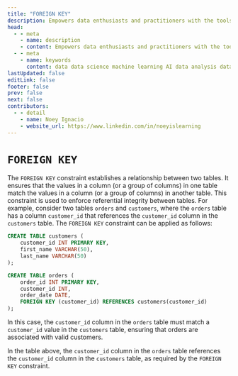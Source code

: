 ```yaml
---
title: "FOREIGN KEY"
description: Empowers data enthusiasts and practitioners with the tools and knowledge to unlock the potential of data.
head:
  - - meta
    - name: description
    - content: Empowers data enthusiasts and practitioners with the tools and knowledge to unlock the potential of data.
  - - meta
    - name: keywords
      content: data data science machine learning AI data analysis data-driven data enthusiasts data practitioners
lastUpdated: false
editLink: false
footer: false
prev: false
next: false
contributors:
  - - detail
    - name: Noey Ignacio
    - website_url: https://www.linkedin.com/in/noeyislearning
---
```


# `FOREIGN KEY`

The `FOREIGN KEY` constraint establishes a relationship between two tables. It ensures that the values in a column (or a group of columns) in one table match the values in a column (or a group of columns) in another table. This constraint is used to enforce referential integrity between tables. For example, consider two tables `orders` and `customers`, where the `orders` table has a column `customer_id` that references the `customer_id` column in the `customers` table. The `FOREIGN KEY` constraint can be applied as follows:

```sql :line-numbers
CREATE TABLE customers (
    customer_id INT PRIMARY KEY,
    first_name VARCHAR(50),
    last_name VARCHAR(50)
);

CREATE TABLE orders (
    order_id INT PRIMARY KEY,
    customer_id INT,
    order_date DATE,
    FOREIGN KEY (customer_id) REFERENCES customers(customer_id)
);
```

In this case, the `customer_id` column in the `orders` table must match a `customer_id` value in the `customers` table, ensuring that orders are associated with valid customers.

<div class="flex flex-col items-center gap-4">

<!--@include: ../../_includes/tables/query-results-from-foreign-key.md-->

<!--@include: ../../_includes/tables/query-results-from-foreign-key-2.md-->

</div>

In the table above, the `customer_id` column in the `orders` table references the `customer_id` column in the `customers` table, as required by the `FOREIGN KEY` constraint.
